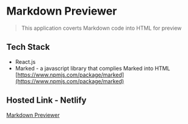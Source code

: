 # Markdown Previewer
> This application coverts Markdown code into HTML for preview
## Tech Stack
* React.js
* Marked - a javascript library that complies Marked into HTML [https://www.npmjs.com/package/marked](https://www.npmjs.com/package/marked)
## Hosted Link - Netlify
[Markdown Previewer](https://roland-markdown-preview.netlify.app/)
